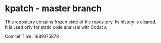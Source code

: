 # kpatch - master branch

This repository contains frozen state of the repository.
Its history is cleared. It is used only for static code
analysis with Codacy.

Commit Time: 1689075878